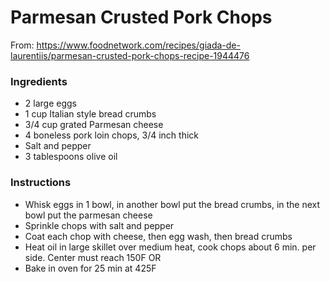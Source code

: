 # Parmesan Crusted Pork Chops

From:  https://www.foodnetwork.com/recipes/giada-de-laurentiis/parmesan-crusted-pork-chops-recipe-1944476

### Ingredients
- 2 large eggs
- 1 cup Italian style bread crumbs
- 3/4 cup grated Parmesan cheese
- 4 boneless pork loin chops, 3/4 inch thick
- Salt and pepper
- 3 tablespoons olive oil

### Instructions
- Whisk eggs in 1 bowl, in another bowl put the bread crumbs, in the next bowl put the parmesan cheese
- Sprinkle chops with salt and pepper
- Coat each chop with cheese, then egg wash, then bread crumbs
- Heat oil in large skillet over medium heat, cook chops about 6 min. per side.  Center must reach 150F
OR
- Bake in oven for 25 min at 425F

